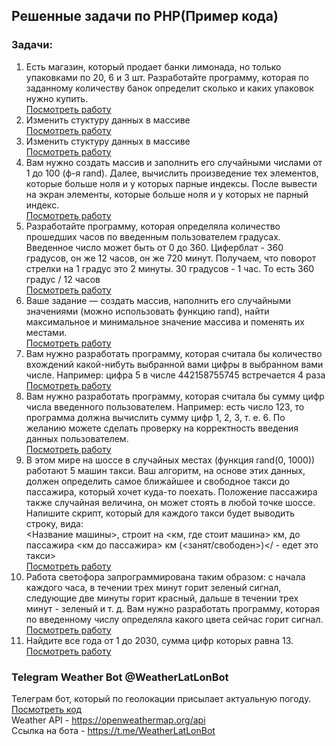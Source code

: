 ## Решенные задачи по PHP(Пример кода)  
### Задачи:  
1. Есть магазин, который продает банки лимонада, но только упаковками по 20, 6 и 3 шт.
Разработайте программу, которая по заданному количеству банок определит сколько и каких 
упаковок нужно купить.  
[Посмотреть работу](bottles.php)
2. Изменить стуктуру данных в массиве  
[Посмотреть работу](countries.php)
3. Изменить стуктуру данных в массиве  
[Посмотреть работу](dates.php)
4. Вам нужно создать массив и заполнить его случайными числами от 1 до 100 (ф-я rand). 
Далее, вычислить произведение тех элементов, которые больше ноля и у которых парные индексы. 
После вывести на экран элементы, которые больше ноля и у которых не парный индекс.  
[Посмотреть работу](elementsOfArr.php)
5. Разработайте программу, которая определяла количество прошедших часов по введенным 
пользователем градусах. Введенное число может быть от 0 до 360. Циферблат - 360 градусов, он же 12 часов, он же 720 минут. 
Получаем, что поворот стрелки на 1 градус это 2 минуты. 30 градусов - 1 час. То есть 360 градус / 12 часов  
[Посмотреть работу](hours.php)
6. Ваше задание — создать массив, наполнить его случайными значениями
(можно использовать функцию rand), найти максимальное и минимальное значение массива 
и поменять их местами.  
[Посмотреть работу](minMaxArr.php)
7. Вам нужно разработать программу, которая считала бы количество вхождений какой-нибуть выбранной вами 
цифры в выбранном вами числе. Например: цифра 5 в числе 442158755745 встречается 4 раза  
[Посмотреть работу](numberOfRepetitions.php)
8. Вам нужно разработать программу, которая считала бы сумму цифр числа введенного пользователем. 
Например: есть число 123, то программа должна вычислить сумму цифр 1, 2, 3, т. е. 6.
По желанию можете сделать проверку на корректность введения данных пользователем.  
[Посмотреть работу](summOfDigits.php)
9. В этом мире на шоссе в случайных местах (функция rand(0, 1000)) работают 5 машин такси.
Ваш алгоритм, на основе этих данных, должен определить самое ближайшее и свободное такси до пассажира, который хочет куда-то поехать.
Положение пассажира также случайная величина, он может стоять в любой точке шоссе.
Напишите скрипт, который для каждого такси будет выводить строку, вида:  
<Название машины>, строит на <км, где стоит машина> км, до пассажира <км до пассажира> км (<занят/свободен>)</ - едет это такси>  
[Посмотреть работу](taxi.php)
10. Работа светофора запрограммирована таким образом: с начала каждого часа, в течении трех минут горит 
зеленый сигнал, следующие две минуты горит красный, дальше в течении трех минут - зеленый и т. д. 
Вам нужно разработать программу, которая по введенному числу определяла какого цвета сейчас горит сигнал.  
[Посмотреть работу](traficlight.php)
11. Найдите все года от 1 до 2030, сумма цифр которых равна 13.  
[Посмотреть работу](yearsSum13.php)
### Telegram Weather Bot @WeatherLatLonBot 
Телеграм бот, который по геолокации присылает актуальную погоду.  
[Посмотреть код](TelegramBot.php)  
Weather API - https://openweathermap.org/api  
Ссылка на бота - https://t.me/WeatherLatLonBot

